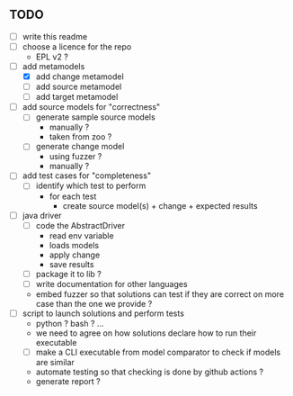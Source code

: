 ## TODO

- [ ] write this readme
- [ ] choose a licence for the repo
    - EPL v2 ?
- [ ] add metamodels
    - [x] add change metamodel
    - [ ] add source metamodel
    - [ ] add target metamodel
- [ ] add source models for "correctness"
    - [ ] generate sample source models
        - manually ?
        - taken from zoo ?
    - [ ] generate change model
        - using fuzzer ?
        - manually ?
- [ ] add test cases for "completeness"
    - [ ] identify which test to perform
        - for each test
            - create source model(s) + change + expected results
- [ ] java driver
    - [ ] code the AbstractDriver
        - read env variable
        - loads models
        - apply change
        - save results
    - [ ] package it to lib ?
    - [ ] write documentation for other languages
    - embed fuzzer so that solutions can test if they are correct on more case than the one we provide ?
- [ ] script to launch solutions and perform tests
    - python ? bash ? ...
    - we need to agree on how solutions declare how to run their executable
    - [ ] make a CLI executable from model comparator to check if models are similar
    - automate testing so that checking is done by github actions ?
    - generate report ?
